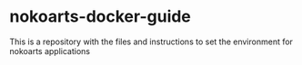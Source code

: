 # nokoarts-docker-guide
This is a repository with the files and instructions to set the environment for nokoarts applications
